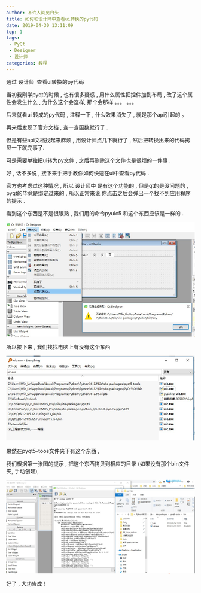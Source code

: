 ```yaml
---
author: 不许人间见白头
title: 如何和设计师中查看ui转换的py代码
date: 2019-04-30 13:11:09
top: 1
tags: 
 - PyQt
 - Designer
 - 设计师
categories: 教程
---
```


通过 设计师  查看ui转换的py代码

当初我刚学pyqt的时候 , 也有很多疑惑 , 用什么属性把控件加到布局 , 改了这个属性会发生什么 , 为什么这个会这样, 那个会那样 。。。 。。。

后来就看ui 转成的py代码 , 注释一下 , 什么效果消失了 , 就是那个api引起的 。
<!-- more -->

再来后发现了官方文档 , 查一查函数就行了 .

但是有些api文档找起来麻烦 , 用设计师点几下就行了 , 然后把转换出来的代码拷贝一下就完事了.

可是需要单独把ui转为py文件 , 之后再删除这个文件也是很烦的一件事 .

好 , 话不多说 , 接下来手把手教你如何快速在ui中查看py代码 .

官方也考虑过这种情况 , 所以 设计师中 是有这个功能的 , 但是qt的是没问题的 , pyqt的毕竟是绑定过来的 , 所以正常来说 你点击之后会弹出一个找不到应用程序的提示 .

看到这个东西是不是很眼熟 , 我们用的命令pyuic5 和这个东西应该是一样的 .

![viewpyindesigner1](/images/viewpyindesigner1.jpg)

所以接下来 , 我们找找电脑上有没有这个东西

![viewpyindesigner2](/images/viewpyindesigner2.jpg)

果然在pyqt5-toos文件夹下有这个东西 ,

我们根据第一张图的提示 , 把这个东西拷贝到相应的目录 (如果没有那个bin文件夹, 手动创建),

![viewpyindesigner3](/images/viewpyindesigner3.jpg)

好了 , 大功告成 !
